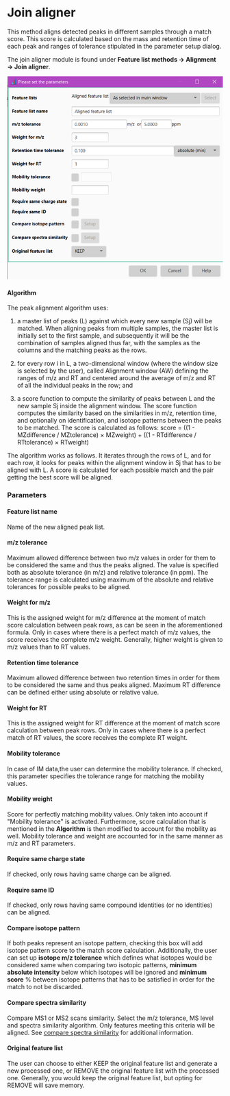 # Join aligner
This method aligns detected peaks in different samples through a match score. This score is calculated based on the mass
and retention time of each peak and ranges of tolerance stipulated in the parameter setup dialog.

The join aligner module is found under **Feature list methods → Alignment → Join aligner**.

![](join_aligner.png)

#### Algorithm

The peak alignment algorithm uses:

1. a master list of peaks (L) against which every new sample (Sj) will be matched. When aligning peaks from 
multiple samples, the master list is initially set to the first sample, and subsequently it will be the combination
of samples aligned thus far, with the samples as the columns and the matching peaks as the rows.

2. for every row i in L, a two-dimensional window (where the window size is selected by the user), called Alignment window (AW) defining the ranges of m/z and RT and centered around the average of m/z and RT of all the individual peaks in the row; and

3. a score function to compute the similarity of peaks between L and the new sample Sj inside the alignment window. The score function computes the similarity based on the similarities in m/z, retention time, and optionally on identification, and isotope patterns between the peaks to be matched. The score is calculated as follows:
score = ((1 - MZdifference / MZtolerance) × MZweight) + ((1 - RTdifference / RTtolerance) × RTweight)

The algorithm works as follows. It iterates through the rows of L, and for each row, it looks for peaks within the alignment window in Sj that has to be aligned with L. A score is calculated for each possible match and the pair getting the best score will be aligned.


### Parameters

#### Feature list name
Name of the new aligned peak list.

#### m/z tolerance
 Maximum allowed difference between two m/z values in order for them to be considered the same and thus the peaks aligned. The value is specified both as absolute tolerance (in m/z) and relative tolerance (in ppm). 
 The tolerance range is calculated using maximum of the absolute and relative tolerances for possible peaks to be aligned. 

#### Weight for m/z
This is the assigned weight for m/z difference at the moment of match score calculation between peak rows, as can be seen in the aforementioned formula. Only in cases where there is a perfect match of m/z values, the score receives the complete m/z weight. 
Generally, higher weight is given to m/z values than to RT values. 

#### Retention time tolerance 
Maximum allowed difference between two retention times in order for them to be considered the same and thus peaks aligned.
Maximum RT difference can be defined either using absolute or relative value. 

#### Weight for RT
This is the assigned weight for RT difference at the moment of match score calculation between peak rows. 
Only in cases where there is a perfect match of RT values, the score receives the complete RT weight. 

#### Mobility tolerance
In case of IM data,the user can determine the mobility tolerance. If checked, this parameter specifies the tolerance range for matching the mobility values. 
 

#### Mobility weight
Score for perfectly matching mobility values. Only taken into account if "Mobility tolerance" is activated. Furthermore,
score calculation that is mentioned in the **Algorithm** is then modified to account for the mobility as well. Mobility tolerance and weight are accounted for
in the same manner as m/z and RT parameters.



#### Require same charge state
If checked, only rows having same charge can be aligned. 

#### Require same ID
If checked, only rows having same compound identities (or no identities) can be aligned.

#### Compare isotope pattern
If both peaks represent an isotope pattern, checking this box will add isotope pattern score to the match score calculation. Additionally, the user can set up **isotope m/z tolerance** which defines what isotopes would be considered same when comparing two isotopic patterns, **minimum absolute intensity** below which isotopes will be ignored and **minimum score** % between isotope patterns that has to be satisfied in order for the match to not be discarded.


#### Compare spectra similarity
Compare MS1 or MS2 scans similarity. Select the m/z tolerance, MS level and spectra similarity algorithm. 
Only features meeting this criteria will be aligned.  See [compare spectra similarity](spectra_similarity.md) for additional information.

#### Original feature list
The user can choose to either KEEP the original feature list and generate a new processed one, or REMOVE the original feature list with the processed one.
Generally, you would keep the original feature list, but opting for REMOVE will save memory.

